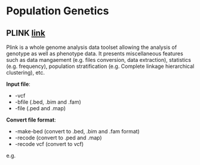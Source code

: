 # Population Genetics 

## PLINK [link](https://www.cog-genomics.org/plink2) 
Plink is a whole genome analysis data toolset allowing the analysis of genotype as well as phenotype data. It presents miscellaneous features such as data mangaement (e.g. files conversion, data extraction), 
statistics (e.g. frequency), population stratification (e.g. Complete linkage hierarchical clustering), etc. 

**Input file**:
* -vcf 
* -bfile (.bed, .bim and .fam)
* -file (.ped and .map)

**Convert file format**: 
* -make-bed (convert to .bed, .bim and .fam format) 
* -recode (convert to .ped and .map)
* -recode vcf (convert to vcf) 

e.g. 
